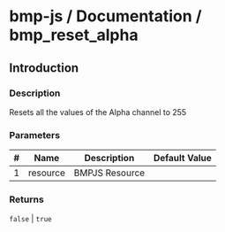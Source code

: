 # bmp-js / Documentation / bmp_reset_alpha
## Introduction

### Description

Resets all the values of the Alpha channel to 255

### Parameters

|#|Name|Description|Default Value|
|-|-|-|-|
|1|resource|BMPJS Resource||

### Returns
`false` | `true`

